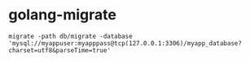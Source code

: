 # golang-migrate

```
migrate -path db/migrate -database 'mysql://myappuser:myapppass@tcp(127.0.0.1:3306)/myapp_database?charset=utf8&parseTime=true'
```